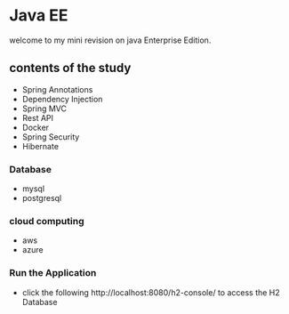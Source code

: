 # Java EE

welcome to my mini revision on java Enterprise Edition.
## contents of the study
- Spring Annotations
- Dependency Injection
- Spring MVC
- Rest API
- Docker
- Spring Security
- Hibernate

### Database 
- mysql
- postgresql

### cloud computing
- aws
- azure

### Run the Application
- click the following http://localhost:8080/h2-console/  to access the H2 Database

